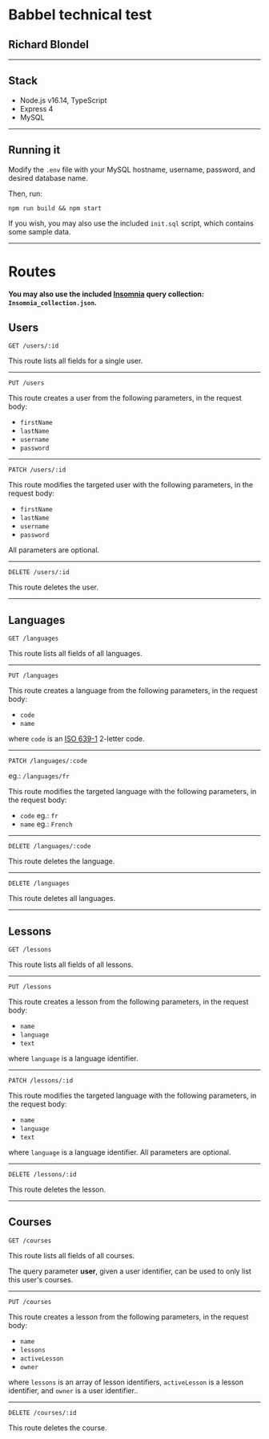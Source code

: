 # Babbel technical test
## Richard Blondel

---

## Stack

* Node.js v16.14, TypeScript
* Express 4
* MySQL

---

## Running it

Modify the `.env` file with your MySQL hostname, username, password, and desired database name.

Then, run:

```
npm run build && npm start
```

If you wish, you may also use the included `init.sql` script, which contains some sample data.

---

# Routes

**You may also use the included [Insomnia](https://insomnia.rest/) query collection: `Insomnia_collection.json`.**

## Users

`GET /users/:id`

This route lists all fields for a single user.

---
`PUT /users`

This route creates a user from the following parameters, in the request body:
* `firstName`
* `lastName`
* `username`
* `password`

---
`PATCH /users/:id`

This route modifies the targeted user with the following parameters, in the request body:
* `firstName`
* `lastName`
* `username`
* `password`

All parameters are optional.

---
`DELETE /users/:id`

This route deletes the user.


---
## Languages

`GET /languages`

This route lists all fields of all languages.

---
`PUT /languages`

This route creates a language from the following parameters, in the request body:
* `code`
* `name`

where `code` is an [ISO 639-1](https://en.wikipedia.org/wiki/ISO_639-1) 2-letter code.

---
`PATCH /languages/:code`

eg.: `/languages/fr`

This route modifies the targeted language with the following parameters, in the request body:
* `code` eg.: `fr`
* `name` eg.: `French`

---
`DELETE /languages/:code`

This route deletes the language.

---
`DELETE /languages`

This route deletes all languages.


---
## Lessons

`GET /lessons`

This route lists all fields of all lessons.

---
`PUT /lessons`

This route creates a lesson from the following parameters, in the request body:
* `name`
* `language`
* `text`

where `language` is a language identifier.

---
`PATCH /lessons/:id`

This route modifies the targeted language with the following parameters, in the request body:
* `name`
* `language`
* `text`

where `language` is a language identifier. All parameters are optional.

---
`DELETE /lessons/:id`

This route deletes the lesson.

---
## Courses

`GET /courses`

This route lists all fields of all courses.

The query parameter **user**, given a user identifier, can be used to only list this user's courses.

---
`PUT /courses`

This route creates a lesson from the following parameters, in the request body:
* `name`
* `lessons`
* `activeLesson`
* `owner`

where `lessons` is an array of lesson identifiers, `activeLesson` is a lesson identifier, and `owner` is a user identifier..

---
`DELETE /courses/:id`

This route deletes the course.
